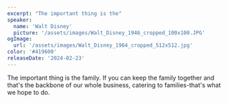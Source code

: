 ```yaml
---
excerpt: "The important thing is the"
speaker:
  name: 'Walt Disney'
  picture: '/assets/images/Walt_Disney_1946_cropped_100x100.JPG'
ogImage:
  url: '/assets/images/Walt_Disney_1964_cropped_512x512.jpg'
color: '#419600'
releaseDate: '2024-02-23'
---
```

The important thing is the family. If you can keep the family together and that's the backbone of our whole business, catering to families-that's what we hope to do.
